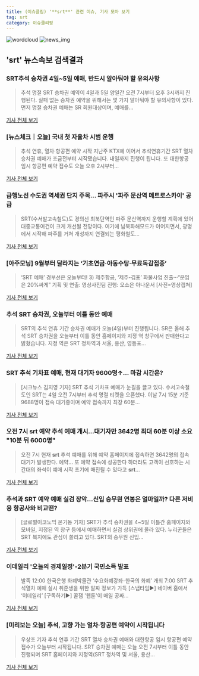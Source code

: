 ```yaml
---
title: (이슈클립) '**srt**' 관련 이슈, 기사 모아 보기
tag: srt
category: 이슈클리핑
---
```

![wordcloud](https://s3.ap-northeast-2.amazonaws.com/lyrics101-wordcloud/2018-09-04-1536015151.png)
![news_img](https://user-images.githubusercontent.com/42597476/44507050-1206f400-a6e4-11e8-8d98-7ffbfebb353f.png)
## **'**srt**'** 뉴스속보 검색결과
### SRT추석 승차권 4일~5일 예매, 반드시 알아둬야 할 유의사항

>추석 명절 SRT 승차권 예약이 4일과 5일 양일간 오전 7시부터 오후 3시까지 진행된다. 실패 없는 승차권 예약을 위해서는 몇 가지 알아둬야 할 유의사항이 있다. 먼저 명절 승차권 예매는 SR 회원대상이며, 예매를...

<a href="http://news20.busan.com/controller/newsController.jsp?newsId=20180904000009" target="_blank">기사 전체 보기</a>

### [뉴스체크｜오늘] 국내 첫 자율차 시범 운행

>추석 연휴, 열차·항공편 예약 시작 지난주 KTX에 이어서 추석연휴기간 SRT 열차 승차권 예매가 조금전부터 시작됐습니다. 내일까지 진행이 됩니다. 또 대한항공 임시 항공편 예약 접수도 오늘 오후 2시부터...

<a href="http://news.jtbc.joins.com/html/510/NB11690510.html" target="_blank">기사 전체 보기</a>

### 급행노선 수도권 역세권 단지 주목... 파주시 '파주 문산역 메트로스카이' 공급

>SRT(수서발고속철도)도 경의선 최북단역인 파주 문산역까지 운행할 계획에 있어 대중교통여건이 크게 개선될 전망이다. 여기에 남북화해모드가 이어지면서, 광명에서 시작해 파주를 거쳐 개성까지 연결되는 평화철도...

<a href="http://www.futurekorea.co.kr/news/articleView.html?idxno=110184" target="_blank">기사 전체 보기</a>

### [아주모닝] 9월부터 달라지는 ‘기초연금·아동수당·무료독감접종’

>‘SRT 예매’ 경부선은 오늘부터! 3) 제주항공, ‘제주-김포’ 화물사업 진출···“운임은 20%싸게” 기획 및 연출: 영상사진팀 진행: 오소은 아나운서   [사진=영상캡쳐]  

<a href="http://www.ajunews.com/view/20180903151607266" target="_blank">기사 전체 보기</a>

### 추석 SRT 승차권, 오늘부터 이틀 동안 예매

>SRT의 추석 연휴 기간 승차권 예매가 오늘(4일)부터 진행됩니다. SR은 올해 추석 SRT 승차권을 오늘부터 이틀 동안 홈페이지와 지정 역 창구에서 판매한다고 밝혔습니다. 지정 역은 SRT 정차역과 서울, 용산, 영등포...

<a href="http://www.ytn.co.kr/_ln/0102_201809040005014006" target="_blank">기사 전체 보기</a>

### SRT 추석 기차표 예매, 현재 대기자 9600명↑… 마감 시간은?

>[시크뉴스 김지영 기자] SRT 추석 기차표 예매가 눈길을 끌고 있다. 수서고속철도인 SRT는 4일 오전 7시부터 추석 명절 티켓을 오픈했다. 이날 7시 15분 기준 9688명이 접속 대기중이며 예약 접속까지 최장 60분...

<a href="http://chicnews.mk.co.kr/article.php?aid=1536012874209824018" target="_blank">기사 전체 보기</a>

### 오전 7시 **srt** 예약 추석 예매 개시...대기자만 3642명 최대 60분 이상 소요 "10분 뒤 6000명"

>오전 7시 현재 **srt** 추석 예매를 위해 예약 홈페이지에 접속하면 3642명의 접속 대기가 발생한다. 예약... 또 예약 접속에 성공한다 하더라도 고객이 선호하는 시간대의 좌석이 예매 시작 초기에 매진될 수 있다고 **srt**...

<a href="http://www.kookje.co.kr/news2011/asp/newsbody.asp?code=0300&key=20180904.99099001082" target="_blank">기사 전체 보기</a>

### 추석과 SRT 예약 예매 실검 장악...신입 승무원 연봉은 얼마일까? 다른 저비용 항공사와 비교땐?

>[글로벌이코노믹 온기동 기자] SRT가 추석 승차권을 4~5일 이틀간 홈페이지와 모바일, 지정된 역 창구 등에서 예매하면서 실검 상위권에 올라 있다. 누리꾼들은 SRT 복지에도 관심이 쏠리고 있다. SRT의 승무원 신입...

<a href="http://www.g-enews.com/ko-kr/news/article/news_all/2018090407024726224e4869c120_1/article.html" target="_blank">기사 전체 보기</a>

### 이데일리 '오늘의 경제일정'-2분기 국민소득 발표

>발족 12:00 한국은행 화폐박물관 ‘수요화폐강좌-한국의 화폐’ 개최 7:00 SRT 추석열차 예매 실시 취준생을 위한 알짜 정보가 가득 [스냅타임▶] 네이버 홈에서 ‘이데일리’ [구독하기▶] 꿀잼 '웹툰'이 매일 공짜...

<a href="http://www.edaily.co.kr/news/newspath.asp?newsid=01249686619336840" target="_blank">기사 전체 보기</a>

### [미리보는 오늘] 추석, 고향 가는 열차·항공편 예약이 시작됩니다

>우상조 기자 추석 연휴 기간 SRT 열차 승차권 예매와 대한항공 임시 항공편 예약 접수가 오늘부터 시작됩니다. SRT 승차권 예매는 오늘 오전 7시부터 이틀 동안 진행되며 SRT 홈페이지와 지정역(SRT 정차역 및 서울, 용산...

<a href="http://news.joins.com/article/olink/22531373" target="_blank">기사 전체 보기</a>


